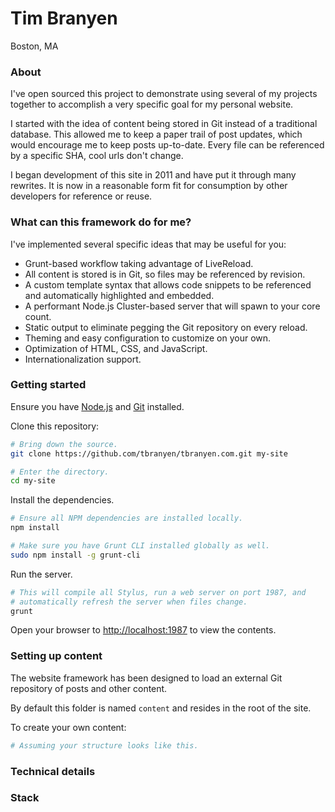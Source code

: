 Tim Branyen
===========

Boston, MA

### About ###

I've open sourced this project to demonstrate using several of my projects
together to accomplish a very specific goal for my personal website.

I started with the idea of content being stored in Git instead of a traditional
database.  This allowed me to keep a paper trail of post updates, which would
encourage me to keep posts up-to-date.  Every file can be referenced by a
specific SHA, cool urls don't change.

I began development of this site in 2011 and have put it through many rewrites.
It is now in a reasonable form fit for consumption by other developers for
reference or reuse.

### What can this framework do for me? ###

I've implemented several specific ideas that may be useful for you:

* Grunt-based workflow taking advantage of LiveReload. 
* All content is stored is in Git, so files may be referenced by revision.
* A custom template syntax that allows code snippets to be referenced and
  automatically highlighted and embedded.
* A performant Node.js Cluster-based server that will spawn to your core count.
* Static output to eliminate pegging the Git repository on every reload.
* Theming and easy configuration to customize on your own.
* Optimization of HTML, CSS, and JavaScript.
* Internationalization support.

### Getting started ###

Ensure you have [Node.js](http://nodejs.org/) and [Git](http://git-scm.org/)
installed.

Clone this repository:

``` bash
# Bring down the source.
git clone https://github.com/tbranyen/tbranyen.com.git my-site

# Enter the directory.
cd my-site
```

Install the dependencies.

``` bash
# Ensure all NPM dependencies are installed locally.
npm install

# Make sure you have Grunt CLI installed globally as well.
sudo npm install -g grunt-cli
```

Run the server.

``` bash
# This will compile all Stylus, run a web server on port 1987, and
# automatically refresh the server when files change.
grunt
```

Open your browser to [http://localhost:1987](http://localhost:1987) to view
the contents.

### Setting up content ###

The website framework has been designed to load an external Git repository of
posts and other content.

By default this folder is named `content` and resides in the root of the site.

To create your own content:

``` bash
# Assuming your structure looks like this.
```

### Technical details ###

### Stack ###

